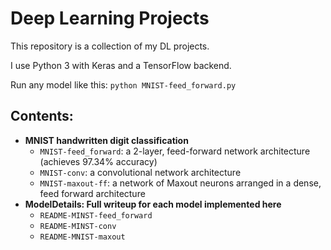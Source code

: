 # Deep Learning Projects

This repository is a collection of my DL projects.

I use Python 3 with Keras and a TensorFlow backend.

Run any model like this:
`python MNIST-feed_forward.py`

## Contents:
* __MNIST handwritten digit classification__
  * `MNIST-feed_forward`: a 2-layer, feed-forward network architecture (achieves 97.34% accuracy)
  * `MNIST-conv`: a convolutional network architecture
  * `MNIST-maxout-ff`: a network of Maxout neurons arranged in a dense, feed forward architecture
* __ModelDetails: Full writeup for each model implemented here__
  * `README-MINST-feed_forward`
  * `README-MINST-conv`
  * `README-MNIST-maxout`